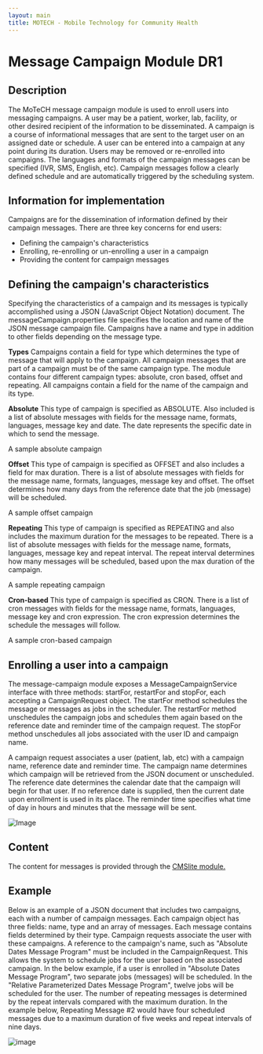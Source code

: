 ```yaml
---
layout: main
title: MOTECH - Mobile Technology for Community Health
---
```


# **Message Campaign Module DR1**

## Description
The MoTeCH message campaign module is used to enroll users into messaging campaigns. A user may be a patient, worker, lab, facility, or other desired recipient of the information to be disseminated. A campaign is a course of informational messages that are sent to the target user on an assigned date or schedule. A user can be entered into a campaign at any point during its duration. Users may be removed or re-enrolled into campaigns. The languages and formats of the campaign messages can be specified (IVR, SMS, English, etc). Campaign messages follow a clearly defined schedule and are automatically triggered by the scheduling system.



## Information for implementation
Campaigns are for the dissemination of information defined by their campaign messages. There are three key concerns for end users:

* Defining the campaign's characteristics
* Enrolling, re-enrolling or un-enrolling a user in a campaign
* Providing the content for campaign messages


## Defining the campaign's characteristics
Specifying the characteristics of a campaign and its messages is typically accomplished using a JSON (JavaScript Object Notation) document. The messageCampaign.properties file specifies the location and name of the JSON message campaign file. Campaigns have a name and type in addition to other fields depending on the message type.



**Types**
Campaigns contain a field for type which determines the type of message that will apply to the campaign. All campaign messages that are part of a campaign must be of the same campaign type. The module contains four different campaign types: absolute, cron based, offset and repeating. All campaigns contain a field for the name of the campaign and its type.

**Absolute**
This type of campaign is specified as ABSOLUTE. Also included is a list of absolute messages with fields for the message name, formats, languages, message key and date. The date represents the specific date in which to send the message.

A sample absolute campaign

**Offset**
This type of campaign is specified as OFFSET and also includes a field for max duration. There is a list of absolute messages with fields for the message name, formats, languages, message key and offset. The offset determines how many days from the reference date that the job (message) will be scheduled.

A sample offset campaign

**Repeating**
This type of campaign is specified as REPEATING and also includes the maximum duration for the messages to be repeated. There is a list of absolute messages with fields for the message name, formats, languages, message key and repeat interval. The repeat interval determines how many messages will be scheduled, based upon the max duration of the campaign.

A sample repeating campaign

**Cron-based**
This type of campaign is specified as CRON. There is a list of cron messages with fields for the message name, formats, languages, message key and cron expression. The cron expression determines the schedule the messages will follow.

A sample cron-based campaign


## Enrolling a user into a campaign
The message-campaign module exposes a MessageCampaignService interface with three methods: startFor, restartFor and stopFor, each accepting a CampaignRequest object. The startFor method schedules the message or messages as jobs in the scheduler. The restartFor method unschedules the campaign jobs and schedules them again based on the reference date and reminder time of the campaign request. The stopFor method unschedules all jobs associated with the user ID and campaign name.

A campaign request associates a user (patient, lab, etc) with a campaign name, reference date and reminder time. The campaign name determines which campaign will be retrieved from the JSON document or unscheduled. The reference date determines the calendar date that the campaign will begin for that user. If no reference date is supplied, then the current date upon enrollment is used in its place. The reminder time specifies what time of day in hours and minutes that the message will be sent.

![Image](http://motechdocumentation.wikispaces.com/file/view/messagecampaignservice.png/256089824/messagecampaignservice.png)

## Content
The content for messages is provided through the [CMSlite module.](https://github.com/motech/MOTECH/wiki/CMSLite-Module)


## Example
Below is an example of a JSON document that includes two campaigns, each with a number of campaign messages. Each campaign object has three fields: name, type and an array of messages. Each message contains fields determined by their type. Campaign requests associate the user with these campaigns. A reference to the campaign's name, such as "Absolute Dates Message Program" must be included in the CampaignRequest. This allows the system to schedule jobs for the user based on the associated campaign. In the below example, if a user is enrolled in "Absolute Dates Message Program", two separate jobs (messages) will be scheduled. In the "Relative Parameterized Dates Message Program", twelve jobs will be scheduled for the user. The number of repeating messages is determined by the repeat intervals compared with the maximum duration. In the example below, Repeating Message #2 would have four scheduled messages due to a maximum duration of five weeks and repeat intervals of nine days.

![image](http://motechdocumentation.wikispaces.com/file/view/demonstration%27.png/256085096/demonstration%27.png)

